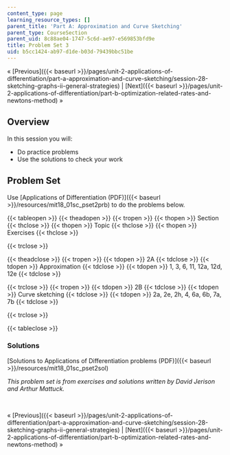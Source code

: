 ```yaml
---
content_type: page
learning_resource_types: []
parent_title: 'Part A: Approximation and Curve Sketching'
parent_type: CourseSection
parent_uid: 8c88ae04-1747-5c6d-ae97-e569853bfd9e
title: Problem Set 3
uid: b5cc1424-ab97-d1de-b03d-79439bbc51be
---
```


« [Previous]({{< baseurl >}}/pages/unit-2-applications-of-differentiation/part-a-approximation-and-curve-sketching/session-28-sketching-graphs-ii-general-strategies) | [Next]({{< baseurl >}}/pages/unit-2-applications-of-differentiation/part-b-optimization-related-rates-and-newtons-method) »

Overview
--------

In this session you will:

*   Do practice problems
*   Use the solutions to check your work

Problem Set
-----------

Use [Applications of Differentiation (PDF)]({{< baseurl >}}/resources/mit18_01sc_pset2prb) to do the problems below.

{{< tableopen >}}
{{< theadopen >}}
{{< tropen >}}
{{< thopen >}}
Section
{{< thclose >}}
{{< thopen >}}
Topic
{{< thclose >}}
{{< thopen >}}
Exercises
{{< thclose >}}

{{< trclose >}}

{{< theadclose >}}
{{< tropen >}}
{{< tdopen >}}
2A
{{< tdclose >}}
{{< tdopen >}}
Approximation
{{< tdclose >}}
{{< tdopen >}}
1, 3, 6, 11, 12a, 12d, 12e
{{< tdclose >}}

{{< trclose >}}
{{< tropen >}}
{{< tdopen >}}
2B
{{< tdclose >}}
{{< tdopen >}}
Curve sketching
{{< tdclose >}}
{{< tdopen >}}
2a, 2e, 2h, 4, 6a, 6b, 7a, 7b
{{< tdclose >}}

{{< trclose >}}

{{< tableclose >}}

### Solutions

[Solutions to Applications of Differentiation problems (PDF)]({{< baseurl >}}/resources/mit18_01sc_pset2sol)

_This problem set is from exercises and solutions written by David Jerison and Arthur Mattuck._

  
 

« [Previous]({{< baseurl >}}/pages/unit-2-applications-of-differentiation/part-a-approximation-and-curve-sketching/session-28-sketching-graphs-ii-general-strategies) | [Next]({{< baseurl >}}/pages/unit-2-applications-of-differentiation/part-b-optimization-related-rates-and-newtons-method) »